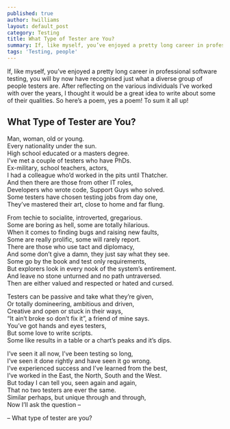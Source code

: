 ```yaml
---
published: true
author: hwilliams
layout: default_post
category: Testing
title: What Type of Tester are You?
summary: If, like myself, you’ve enjoyed a pretty long career in professional software testing, you will by now have recognised just what a diverse group of people testers are. After reflecting on the various individuals I’ve worked with over the years, I thought it would be a great idea to write about some of their qualities. So here’s a poem, yes a poem! To sum it all up!
tags: 'Testing, people'
---
```

If, like myself, you’ve enjoyed a pretty long career in professional software testing, you will by now have recognised just what a diverse group of people testers are. After reflecting on the various individuals I’ve worked with over the years, I thought it would be a great idea to write about some of their qualities. So here’s a poem, yes a poem! To sum it all up!

## What Type of Tester are You?
Man, woman, old or young.  
Every nationality under the sun.  
High school educated or a masters degree.  
I’ve met a couple of testers who have PhDs.  
Ex-military, school teachers, actors,  
I had a colleague who’d worked in the pits until Thatcher.  
And then there are those from other IT roles,  
Developers who wrote code, Support Guys who solved.  
Some testers have chosen testing jobs from day one,  
They’ve mastered their art, close to home and far flung.

From techie to socialite, introverted, gregarious.  
Some are boring as hell, some are totally hilarious.  
When it comes to finding bugs and raising new faults,  
Some are really prolific, some will rarely report.  
There are those who use tact and diplomacy,  
And some don’t give a damn, they just say what they see.  
Some go by the book and test only requirements,  
But explorers look in every nook of the system’s entirement.  
And leave no stone unturned and no path untraversed.  
Then are either valued and respected or hated and cursed.  

Testers can be passive and take what they’re given,  
Or totally domineering, ambitious and driven,  
Creative and open or stuck in their ways,  
“It ain’t broke so don’t fix it”, a friend of mine says.  
You’ve got hands and eyes testers,  
But some love to write scripts.  
Some like results in a table or a chart’s peaks and it’s dips.  

I’ve seen it all now, I’ve been testing so long,  
I’ve seen it done rightly and have seen it go wrong.  
I’ve experienced success and I’ve learned from the best,  
I’ve worked in the East, the North, South and the West.  
But today I can tell you, seen again and again,  
That no two testers are ever the same.  
Similar perhaps, but unique through and through,  
Now I’ll ask the question –  

– What type of tester are you?
